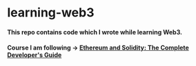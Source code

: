# learning-web3

#### This repo contains code which I wrote while learning Web3.

#### Course I am following -> [Ethereum and Solidity: The Complete Developer's Guide](https://www.udemy.com/course/ethereum-and-solidity-the-complete-developers-guide/)
